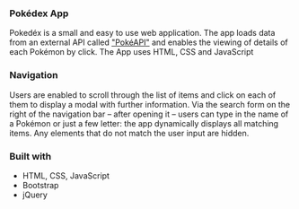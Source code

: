 <h3>Pokédex App</h3>
<p>
Pokedéx is a small and easy to use web application. The app loads data from an external API called <a href="https://pokeapi.co/">"PokéAPI"</a> and enables the viewing of details of each Pokémon by click. The App uses HTML, CSS and JavaScript

<h3>Navigation</h3>
Users are enabled to scroll through the list of items and click on each of them to display a modal with further information. 
Via the search form on the right of the navigation bar – after opening it – users can type in the name of a Pokémon or just a few letter: the app dynamically displays all matching items. Any elements that do not match the user input are hidden.
	

<h3>Built with</h3>
<ul>
<li>HTML, CSS, JavaScript</li>
<li>Bootstrap</li>
<li>jQuery</li>
</ul>
